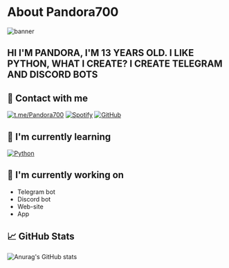 # About __Pandora700__

![banner](https://user-images.githubusercontent.com/100790860/167415126-3acbd598-4f38-4aea-b179-1dbcf98402ae.png)

 ## HI I'M PANDORA, I'M 13 YEARS OLD. I LIKE PYTHON, WHAT I CREATE? I CREATE TELEGRAM AND DISCORD BOTS 

## 🤝 Contact with me

[![t.me/Pandora700](https://img.shields.io/badge/Telegram-2CA5E0?style=for-the-badge&logo=telegram&logoColor=white)](https://t.me/Pandora700) [![Spotify](https://img.shields.io/badge/Spotify-1ED760?style=for-the-badge&logo=spotify&logoColor=white)](https://spotify.com) [![GitHub](https://img.shields.io/badge/github-%23121011.svg?style=for-the-badge&logo=github&logoColor=white)](https://github.com/Pandora700)

## 🌱 I'm currently learning
[![Python](https://img.shields.io/badge/python-3670A0?style=for-the-badge&logo=python&logoColor=ffdd54)](https://python.com) 

## 🔭 I'm currently working on

  - Telegram bot
  - Discord bot
  - Web-site
  - App

## 📈 GitHub Stats

![Anurag's GitHub stats](https://github-readme-stats.vercel.app/api?username=pandora700&show_icons=true)

